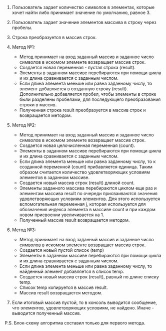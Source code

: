 1. Пользователь задает количество символов в элементах, которые хочет найти либо принимает значение по умолчанию, равное 3.
2. Пользователь задает значение элементов массива в строку через пробелы.
3. Строка преобразуется в массив строк.
4. Метод №1:
    * Метод принимает на вход заданный массив и заданное число символов в искомом элементе возвращает массив строк.
    * Создается новая переменная - пустая строка (result).
    * Элементы в заданном массиве перебираются при помощи цикла и их длина сравнивается с заданным числом.
    * Если длина элемента меньше или равна заданному числу, то элемент добавляется в созданную строку (result). Дополнительно добавляется пробел, чтобы элементы в строке были разделены пробелами, для последующего преобразования строки в массив.
    * Полученная строка result преобразуется в массив строк и возвращается методом.

5. Метод №2:
    * Метод принимает на вход заданный массив и заданное число символов в искомом элементе возвращает массив строк.
    * Создается новая целочисленная переменная (count).
    * Элементы в заданном массиве перебираются при помощи цикла и их длина сравнивается с заданным числом.
    * Если длина элемента меньше или равна заданному числу, то к созданной переменной (count) прибавляется единица. Таким образом считается количество удовлетворяющих условиям элементов в заданном массиве.
    * Создается новый массив строк (result) длиной count.
    * Элементы заданного массива перебираются циклом еще раз и элементам массива result по очереди присваиваются значения удовлетворяющих условиям элементов. Для этого используется вспомогательная переменная j, которая используется для обозначения индекса элемента в массиве count и при каждом новом присвоении увеличивается на 1.
    * Полученный массив result возвращается методом.
6. Метод №3:
    * Метод принимает на вход заданный массив и заданное число символов в искомом элементе возвращает массив строк.
    * Создается новый пустой список (temp)
    * Элементы в заданном массиве перебираются при помощи цикла и их длина сравнивается с заданным числом.
    * Если длина элемента меньше или равна заданному числу, то найденный элемент добавляется в список temp.
    * Создается новый массив строк (result), равный по длине списку temp.
    * Список temp копируется в массив result.
    * Массив result возвращается методом.
7. Если итоговый массив пустой, то в консоль выводится сообщение, что элементов, удовлетворяющих условиям, не найдено. Иначе - выводится полученный массив.

P.S. Блок-схему алгоритма составил только для первого метода.